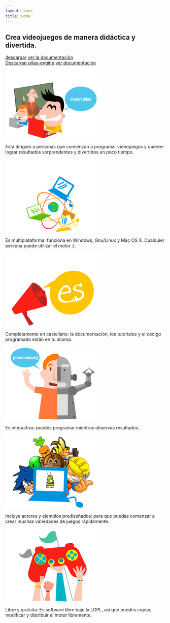 ```yaml
---
layout: base 
title: Home
---
```


<h2 class="tagline">Crea videojuegos de manera didáctica y divertida.</h2>

<div class="clearfix center">
    <a href='#' class='button green'>descargar</a>
    <a href='#' class='button purple'>ver la documentación</a>
</div>

<div class="clearfix center">
  <a class="boton boton-descarga" href="#" title="Descargar"><span class="hide">Descargar pilas-engine</span></a>
  <a class="boton boton-documentacion" href="#" title="ver documentacion de pilas engine"><span class="hide">ver documentacion</span></a>
</div>

<div id="features">
<div class="grid_12 alpha">
  <div class="feature grid_4 alpha">
       <img class="aligncenter" src="./images/primeros-pasos.png" alt="Comenzar a programar con pilas" />
       <p>Está dirigido a personas que comienzan a programar videojuegos y quieren lograr resultados sorprendentes y divertidos en poco tiempo.</p>
  </div>
  <div class="feature grid_4">
       <img class="aligncenter" src="./images/multiplataforma.png" alt="Es multiplataforma" />
       <p>Es multiplataforma: funciona en Windows, Gnu/Linux y Mac OS X. Cualquier persona puede utilizar el motor :).</p>
  </div>
  <div class="feature grid_4 omega">
       <img class="aligncenter" src="./images/completamente-castellano.png" alt="Completamente es castellano" />
       <p>Completamente en castellano: la documentación, los tutoriales y el código programado están en tu idioma.</p>
  </div>
</div>
<div class="grid_12 alpha">
  <div class="feature grid_4 alpha">
       <img src="./images/interactiva.png" alt="Totalmente interactiva" />
       <p>Es interactiva: puedes programar mientras observas resultados. </p>
  </div>
  <div class="feature grid_4">
       <img src="./images/actores-incluidos.png" alt="Actores prediseñados incluidos" />
       <p>Incluye actores y ejemplos prediseñados: para que puedas comenzar a crear muchas variedades de juegos rápidamente.</p>
  </div>
  <div class="feature grid_4 omega">
       <img src="./images/libre-gratuita.png" alt="Es libre y gratuita" />
       <p>Libre y gratuita: Es software libre bajo la LGPL, así que puedes copiar, modificar y distribuir el motor libremente.</p>
  </div>
</div>
</div>
